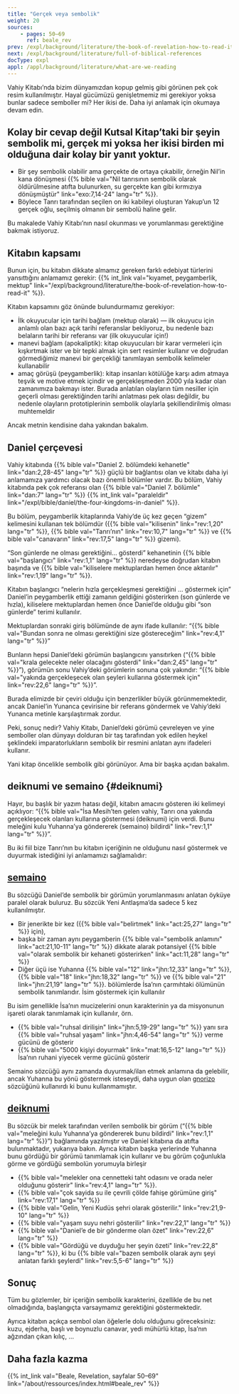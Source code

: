 ```yaml
---
title: "Gerçek veya sembolik"
weight: 20
sources:
    - pages: 50–69
      ref: beale_rev
prev: /expl/background/literature/the-book-of-revelation-how-to-read-it
next: /expl/background/literature/full-of-biblical-references
docType: expl
appl: /appl/background/literature/what-are-we-reading
---
```


Vahiy Kitabı’nda bizim dünyamızdan kopup gelmiş gibi görünen pek çok resim kullanılmıştır. Hayal gücümüzü genişletmemiz mi gerekiyor yoksa bunlar sadece semboller mi? Her ikisi de. Daha iyi anlamak için okumaya devam edin.

## Kolay bir cevap değil Kutsal Kitap’taki bir şeyin sembolik mi, gerçek mi yoksa her ikisi birden mi olduğuna dair kolay bir yanıt yoktur.

<a name="d073"></a>
- Bir şey sembolik olabilir ama gerçekte de ortaya çıkabilir, örneğin Nil’in kana dönüşmesi {{% bible val="Nil tanrısının sembolik olarak öldürülmesine atıfta bulunurken, su gerçekte kan gibi kırmızıya dönüşmüştür" link="exo:7,14-24" lang="tr" %}}.
- Böylece Tanrı tarafından seçilen on iki kabileyi oluşturan Yakup’un 12 gerçek oğlu, seçilmiş olmanın bir sembolü haline gelir.

Bu makalede Vahiy Kitabı’nın nasıl okunması ve yorumlanması gerektiğine bakmak istiyoruz.

## Kitabın kapsamı

<a name="1fc1"></a>
Bunun için, bu kitabın dikkate almamız gereken farklı edebiyat türlerini yansıttığını anlamamız gerekir: {{% int_link val="kıyamet, peygamberlik, mektup" link="/expl/background/literature/the-book-of-revelation-how-to-read-it" %}}.

Kitabın kapsamını göz önünde bulundurmamız gerekiyor:

- İlk okuyucular için tarihi bağlam (mektup olarak) — ilk okuyucu için anlamlı olan bazı açık tarihi referanslar bekliyoruz, bu nedenle bazı belaların tarihi bir referansı var (ilk okuyucular için!)
- manevi bağlam (apokaliptik): kitap okuyucuları bir karar vermeleri için kışkırtmak ister ve bir tepki almak için sert resimler kullanır ve doğrudan görmediğimiz manevi bir gerçekliği tanımlayan sembolik kelimeler kullanabilir
- amaç görüşü (peygamberlik): kitap insanları kötülüğe karşı adım atmaya teşvik ve motive etmek içindir ve gerçekleşmeden 2000 yıla kadar olan zamanımıza bakmayı ister. Burada anlatılan olayların tüm nesiller için geçerli olması gerektiğinden tarihi anlatması pek olası değildir, bu nedenle olayların prototiplerinin sembolik olaylarla şekillendirilmiş olması muhtemeldir

Ancak metnin kendisine daha yakından bakalım.

## Daniel çerçevesi

<a name="6075"></a>
Vahiy kitabında {{% bible val="Daniel 2. bölümdeki kehanetle" link="dan:2,28-45" lang="tr" %}} güçlü bir bağlantısı olan ve kitabı daha iyi anlamamıza yardımcı olacak bazı önemli bölümler vardır. Bu bölüm, Vahiy kitabında pek çok referansı olan {{% bible val="Daniel 7. bölümle" link="dan:7" lang="tr" %}} {{% int_link val="paraleldir" link="/expl/bible/daniel/the-four-kingdoms-in-daniel" %}}.

Bu bölüm, peygamberlik kitaplarında Vahiy’de üç kez geçen “gizem” kelimesini kullanan tek bölümdür ({{% bible val="kilisenin" link="rev:1,20" lang="tr" %}}, {{% bible val="Tanrı’nın" link="rev:10,7" lang="tr" %}} ve {{% bible val="canavarın" link="rev:17,5" lang="tr" %}} gizemi).

“Son günlerde ne olması gerektiğini… gösterdi” kehanetinin {{% bible val="başlangıcı" link="rev:1,1" lang="tr" %}} neredeyse doğrudan kitabın başında ve {{% bible val="kiliselere mektuplardan hemen önce aktarılır" link="rev:1,19" lang="tr" %}}.

Kitabın başlangıcı “nelerin hızla gerçekleşmesi gerektiğini … göstermek için” Daniel’in peygamberlik ettiği zamanın geldiğini gösterirken (son günlerde ve hızla), kiliselere mektuplardan hemen önce Daniel’de olduğu gibi “son günlerde” terimi kullanılır.

Mektuplardan sonraki giriş bölümünde de aynı ifade kullanılır: “{{% bible val="Bundan sonra ne olması gerektiğini size göstereceğim" link="rev:4,1" lang="tr" %}}”

Bunların hepsi Daniel’deki görümün başlangıcını yansıtırken (“{{% bible val="krala gelecekte neler olacağını gösterdi" link="dan:2,45" lang="tr" %}}”), görümün sonu Vahiy’deki görümlerin sonuna çok yakındır: “{{% bible val="yakında gerçekleşecek olan şeyleri kullarına göstermek için" link="rev:22,6" lang="tr" %}}”.

Burada elimizde bir çeviri olduğu için benzerlikler büyük görünmemektedir, ancak Daniel’in Yunanca çevirisine bir referans göndermek ve Vahiy’deki Yunanca metinle karşılaştırmak zordur.

Peki, sonuç nedir? Vahiy Kitabı, Daniel’deki görümü çevreleyen ve yine semboller olan dünyayı dolduran bir taş tarafından yok edilen heykel şeklindeki imparatorlukların sembolik bir resmini anlatan aynı ifadeleri kullanır.

Yani kitap öncelikle sembolik gibi görünüyor. Ama bir başka açıdan bakalım.

## deiknumi ve semaino {#deiknumi}

<a name="0cc8"></a>
Hayır, bu başlık bir yazım hatası değil, kitabın amacını gösteren iki kelimeyi açıklıyor: “{{% bible val="İsa Mesih’ten gelen vahiy, Tanrı ona yakında gerçekleşecek olanları kullarına göstermesi (deiknumi) için verdi. Bunu meleğini kulu Yuhanna’ya göndererek (semaino) bildirdi" link="rev:1,1" lang="tr" %}}”.

Bu iki fiil bize Tanrı’nın bu kitabın içeriğinin ne olduğunu nasıl göstermek ve duyurmak istediğini iyi anlamamızı sağlamalıdır:

## [semaino](https://biblehub.com/greek/4591.htm)

<a name="a772"></a>
Bu sözcüğü Daniel’de sembolik bir görümün yorumlanmasını anlatan öyküye paralel olarak buluruz. Bu sözcük Yeni Antlaşma’da sadece 5 kez kullanılmıştır.

- Bir jenerikte bir kez ({{% bible val="belirtmek" link="act:25,27" lang="tr" %}} için),
- başka bir zaman aynı peygamberin {{% bible val="sembolik anlamını" link="act:21,10-11" lang="tr" %}} dikkate alarak potansiyel {{% bible val="olarak sembolik bir kehaneti gösterirken" link="act:11,28" lang="tr" %}}
- Diğer üçü ise Yuhanna {{% bible val="12" link="jhn:12,33" lang="tr" %}}, {{% bible val="18" link="jhn:18,32" lang="tr" %}} ve {{% bible val="21" link="jhn:21,19" lang="tr" %}}. bölümlerde İsa’nın çarmıhtaki ölümünün sembolik tanımlarıdır. İsim göstermek için kullanılır

Bu isim genellikle İsa’nın mucizelerini onun karakterinin ya da misyonunun işareti olarak tanımlamak için kullanılır, örn.

- {{% bible val="ruhsal dirilişin" link="jhn:5,19-29" lang="tr" %}} yanı sıra {{% bible val="ruhsal yaşam" link="jhn:4,46-54" lang="tr" %}} verme gücünü de gösterir
- {{% bible val="5000 kişiyi doyurmak" link="mat:16,5-12" lang="tr" %}} İsa’nın ruhani yiyecek verme gücünü gösterir

Semaino sözcüğü aynı zamanda duyurmak/ilan etmek anlamına da gelebilir, ancak Yuhanna bu yönü göstermek isteseydi, daha uygun olan [gnorizo](https://biblehub.com/greek/1107.htm) sözcüğünü kullanırdı ki bunu kullanmamıştır.

## [deiknumi](https://biblehub.com/greek/1166.htm)

<a name="711f"></a>
Bu sözcük bir melek tarafından verilen sembolik bir görüm (“{{% bible val="meleğini kulu Yuhanna’ya göndererek bunu bildirdi" link="rev:1,1" lang="tr" %}}”) bağlamında yazılmıştır ve Daniel kitabına da atıfta bulunmaktadır, yukarıya bakın. Ayrıca kitabın başka yerlerinde Yuhanna bunu gördüğü bir görümü tanımlamak için kullanır ve bu görüm çoğunlukla görme ve gördüğü sembolün yorumuyla birleşir

- {{% bible val="melekler ona cennetteki taht odasını ve orada neler olduğunu gösterir" link="rev:4,1" lang="tr" %}}.
- {{% bible val="çok sayida su i̇le çevri̇li̇ çölde fahi̇şe görümüne gi̇ri̇ş" link="rev:17,1" lang="tr" %}}
- {{% bible val="Gelin, Yeni Kudüs şehri olarak gösterilir." link="rev:21,9-10" lang="tr" %}}
- {{% bible val="yaşam suyu nehri gösterilir" link="rev:22,1" lang="tr" %}}
- {{% bible val="Daniel’e de bir gönderme olan özet" link="rev:22,6" lang="tr" %}}
- {{% bible val="Gördüğü ve duyduğu her şeyin özeti" link="rev:22,8" lang="tr" %}}, ki bu {{% bible val="bazen sembolik olarak aynı şeyi anlatan farklı şeylerdi" link="rev:5,5-6" lang="tr" %}}

## Sonuç

<a name="dbba"></a>
Tüm bu gözlemler, bir içeriğin sembolik karakterini, özellikle de bu net olmadığında, başlangıçta varsaymamız gerektiğini göstermektedir.

Ayrıca kitabın açıkça sembol olan öğelerle dolu olduğunu göreceksiniz: kuzu, ejderha, başlı ve boynuzlu canavar, yedi mühürlü kitap, İsa’nın ağzından çıkan kılıç, …

## Daha fazla kazma

{{% int_link val="Beale, Revelation, sayfalar 50–69" link="/about/ressources/index.html#beale_rev" %}}

